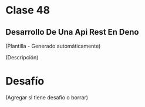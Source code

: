# Clase 48

## Desarrollo De Una Api Rest En Deno

(Plantilla - Generado automáticamente)

(Descripción)

# Desafío

(Agregar si tiene desafío o borrar)

